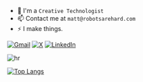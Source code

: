 

<ul>
    <li>🤖 I'm a <code>Creative Technologist</code></li>
    <li>📫 Contact me at <code>matt@robotsarehard.com</code></li>
    <li>⚡ I make things.</li>
</ul>

[![Gmail](https://img.shields.io/badge/Gmail-D14836?style=for-the-badge&logo=gmail&logoColor=white)](mailto:mattanimation@gmail.com)
[![X](https://img.shields.io/badge/Twitter-%231DA1F2.svg?style=for-the-badge&logo=Twitter&logoColor=white)](https://twitter.com/mattanimation)
[![LinkedIn](https://img.shields.io/badge/linkedin-%230077B5.svg?style=for-the-badge&logo=linkedin&logoColor=white)](https://www.linkedin.com/in/mattanimation)

![hr](https://user-images.githubusercontent.com/39755201/159233055-3bd55a37-7284-46ad-b759-5ab0c13b3828.png)

[![Top Langs](https://github-readme-stats.vercel.app/api/top-langs/?username=mattanimation&layout=donut&langs_count=12&hide_progress=true&theme=gotham&hide=css)](https://github.com/mattanimation/github-readme-stats)

<!-- <img src="https://user-images.githubusercontent.com/73097560/115834477-dbab4500-a447-11eb-908a-139a6edaec5c.gif"> -->
